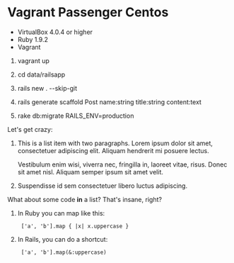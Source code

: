 Vagrant Passenger Centos
========================
*  VirtualBox 4.0.4 or higher
*  Ruby 1.9.2
*  Vagrant

1. vagrant up

2. cd data/railsapp

3. rails new . --skip-git 

4. rails generate scaffold Post name:string title:string content:text

5. rake db:migrate RAILS_ENV=production


Let's get crazy:

1.  This is a list item with two paragraphs. Lorem ipsum dolor
    sit amet, consectetuer adipiscing elit. Aliquam hendrerit
    mi posuere lectus.

    Vestibulum enim wisi, viverra nec, fringilla in, laoreet
    vitae, risus. Donec sit amet nisl. Aliquam semper ipsum
    sit amet velit.

2.  Suspendisse id sem consectetuer libero luctus adipiscing.

What about some code **in** a list? That's insane, right?

1. In Ruby you can map like this:

        ['a', 'b'].map { |x| x.uppercase }

2. In Rails, you can do a shortcut:

        ['a', 'b'].map(&:uppercase)

